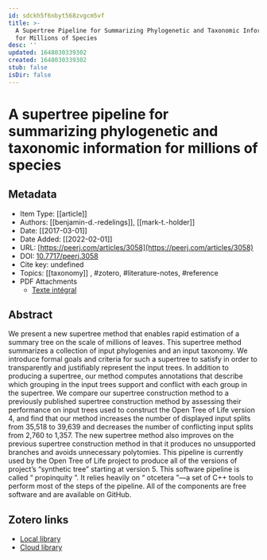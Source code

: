 ```yaml
---
id: sdckh5f6nbyt568zvgcm5vf
title: >-
  A Supertree Pipeline for Summarizing Phylogenetic and Taxonomic Information
  for Millions of Species
desc: ''
updated: 1648030339302
created: 1648030339302
stub: false
isDir: false
---
```

# A supertree pipeline for summarizing phylogenetic and taxonomic information for millions of species

## Metadata

* Item Type: [[article]]
* Authors: [[benjamin-d.-redelings]], [[mark-t.-holder]]
* Date: [[2017-03-01]]
* Date Added: [[2022-02-01]]
* URL: [https://peerj.com/articles/3058](https://peerj.com/articles/3058)
* DOI: [10.7717/peerj.3058](https://doi.org/10.7717/peerj.3058)
* Cite key: undefined
* Topics: [[taxonomy]]
, #zotero, #literature-notes, #reference
* PDF Attachments
	- [Texte intégral](zotero://open-pdf/library/items/C7Z76U2N)

## Abstract

We present a new supertree method that enables rapid estimation of a summary tree on the scale of millions of leaves. This supertree method summarizes a collection of input phylogenies and an input taxonomy. We introduce formal goals and criteria for such a supertree to satisfy in order to transparently and justifiably represent the input trees. In addition to producing a supertree, our method computes annotations that describe which grouping in the input trees support and conflict with each group in the supertree. We compare our supertree construction method to a previously published supertree construction method by assessing their performance on input trees used to construct the Open Tree of Life version 4, and find that our method increases the number of displayed input splits from 35,518 to 39,639 and decreases the number of conflicting input splits from 2,760 to 1,357. The new supertree method also improves on the previous supertree construction method in that it produces no unsupported branches and avoids unnecessary polytomies. This pipeline is currently used by the Open Tree of Life project to produce all of the versions of project’s “synthetic tree” starting at version 5. This software pipeline is called “
              propinquity
              ”. It relies heavily on “
              otcetera
              ”—a set of C++ tools to perform most of the steps of the pipeline. All of the components are free software and are available on GitHub.


##  Zotero links
* [Local library](zotero://select/items/3_ZZEFCBPM)
* [Cloud library](http://zotero.org/groups/4613367/items/ZZEFCBPM)

